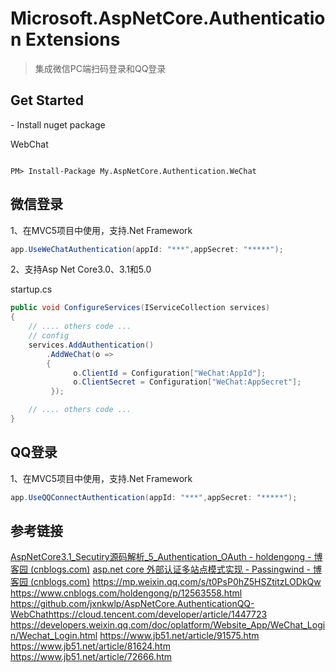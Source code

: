 # **Microsoft.AspNetCore.Authentication Extensions**

> 集成微信PC端扫码登录和QQ登录

## Get Started

\- Install nuget package

 WebChat 

  ```

  PM> Install-Package My.AspNetCore.Authentication.WeChat

  ```



## 微信登录

1、在MVC5项目中使用，支持.Net Framework

```c#
app.UseWeChatAuthentication(appId: "***",appSecret: "*****");
```

2、支持Asp Net Core3.0、3.1和5.0

startup.cs

```c#
public void ConfigureServices(IServiceCollection services)
{
    // .... others code ...
    // config 
    services.AddAuthentication() 
        .AddWeChat(o =>
        {
              o.ClientId = Configuration["WeChat:AppId"];
              o.ClientSecret = Configuration["WeChat:AppSecret"];
         });

    // .... others code ...
}
```





## QQ登录

1、在MVC5项目中使用，支持.Net Framework

```c#
app.UseQQConnectAuthentication(appId: "***",appSecret: "*****");
```



## 参考链接

[AspNetCore3.1_Secutiry源码解析_5_Authentication_OAuth - holdengong - 博客园 (cnblogs.com)](https://www.cnblogs.com/holdengong/p/12563558.html)
[asp.net core 外部认证多站点模式实现 - Passingwind - 博客园 (cnblogs.com)](https://www.cnblogs.com/passingwind/p/9511022.html)
https://mp.weixin.qq.com/s/t0PsP0hZ5HSZtitzLODkQw
https://www.cnblogs.com/holdengong/p/12563558.html
https://github.com/jxnkwlp/AspNetCore.AuthenticationQQ-WebChathttps://cloud.tencent.com/developer/article/1447723
https://developers.weixin.qq.com/doc/oplatform/Website_App/WeChat_Login/Wechat_Login.html
https://www.jb51.net/article/91575.htm
https://www.jb51.net/article/81624.htm
https://www.jb51.net/article/72666.htm